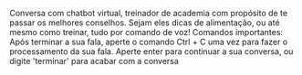 Conversa com chatbot virtual, treinador de academia com propósito de te passar os melhores conselhos. Sejam eles dicas de alimentação, ou até mesmo como treinar, tudo por comando de voz!
Comandos importantes: Após terminar a sua fala, aperte o comando Ctrl + C uma vez para fazer o processamento da sua fala. Aperte enter para continuar a sua conversa, ou digite 'terminar' para acabar com a conversa
